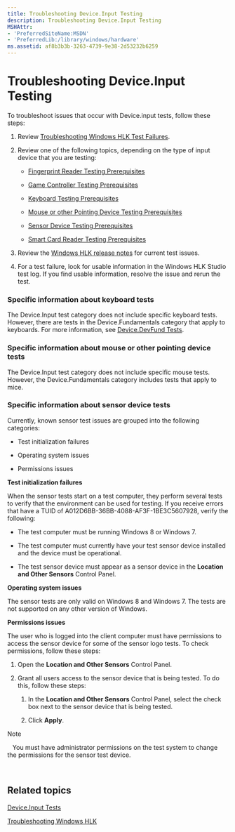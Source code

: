 ```yaml
---
title: Troubleshooting Device.Input Testing
description: Troubleshooting Device.Input Testing
MSHAttr:
- 'PreferredSiteName:MSDN'
- 'PreferredLib:/library/windows/hardware'
ms.assetid: af8b3b3b-3263-4739-9e38-2d53232b6259
---
```


# Troubleshooting Device.Input Testing


To troubleshoot issues that occur with Device.input tests, follow these steps:

1.  Review [Troubleshooting Windows HLK Test Failures](..\user\troubleshooting-windows-hlk-test-failures.md).

2.  Review one of the following topics, depending on the type of input device that you are testing:

    -   [Fingerprint Reader Testing Prerequisites](fingerprint-reader-testing-prerequisites.md)

    -   [Game Controller Testing Prerequisites](game-controller-testing-prerequisites.md)

    -   [Keyboard Testing Prerequisites](keyboard-testing-prerequisites.md)

    -   [Mouse or other Pointing Device Testing Prerequisites](mouse-or-other-pointing-device-testing-prerequisites.md)

    -   [Sensor Device Testing Prerequisites](sensor-device-testing-prerequisites.md)

    -   [Smart Card Reader Testing Prerequisites](smart-card-reader-testing-prerequisites.md)

3.  Review the [Windows HLK release notes](http://go.microsoft.com/fwlink/?LinkID=236110) for current test issues.

4.  For a test failure, look for usable information in the Windows HLK Studio test log. If you find usable information, resolve the issue and rerun the test.

### <span id="Specific-information-about-keyboard-tests"></span><span id="specific_information_about_keyboard_tests"></span><span id="SPECIFIC_INFORMATION_ABOUT_KEYBOARD_TESTS"></span>Specific information about keyboard tests

The Device.Input test category does not include specific keyboard tests. However, there are tests in the Device.Fundamentals category that apply to keyboards. For more information, see [Device.DevFund Tests](device-devfund-tests.md).

### <span id="Specific_information_about_mouse_or_other_pointing_device_tests"></span><span id="specific_information_about_mouse_or_other_pointing_device_tests"></span><span id="SPECIFIC_INFORMATION_ABOUT_MOUSE_OR_OTHER_POINTING_DEVICE_TESTS"></span>Specific information about mouse or other pointing device tests

The Device.Input test category does not include specific mouse tests. However, the Device.Fundamentals category includes tests that apply to mice.

### <span id="Specific_information_about_sensor_device_tests"></span><span id="specific_information_about_sensor_device_tests"></span><span id="SPECIFIC_INFORMATION_ABOUT_SENSOR_DEVICE_TESTS"></span>Specific information about sensor device tests

Currently, known sensor test issues are grouped into the following categories:

-   Test initialization failures

-   Operating system issues

-   Permissions issues

**Test initialization failures**

When the sensor tests start on a test computer, they perform several tests to verify that the environment can be used for testing. If you receive errors that have a TUID of A012D6BB-36BB-4088-AF3F-1BE3C5607928, verify the following:

-   The test computer must be running Windows 8 or Windows 7.

-   The test computer must currently have your test sensor device installed and the device must be operational.

-   The test sensor device must appear as a sensor device in the **Location and Other Sensors** Control Panel.

**Operating system issues**

The sensor tests are only valid on Windows 8 and Windows 7. The tests are not supported on any other version of Windows.

**Permissions issues**

The user who is logged into the client computer must have permissions to access the sensor device for some of the sensor logo tests. To check permissions, follow these steps:

1.  Open the **Location and Other Sensors** Control Panel.

2.  Grant all users access to the sensor device that is being tested. To do this, follow these steps:

    1.  In the **Location and Other Sensors** Control Panel, select the check box next to the sensor device that is being tested.

    2.  Click **Apply**.

>[!NOTE]
>  
You must have administrator permissions on the test system to change the permissions for the sensor test device.

 

## <span id="related_topics"></span>Related topics


[Device.Input Tests](device-input-tests.md)

[Troubleshooting Windows HLK](p_hlk.troubleshooting_windows_hlk)

 

 







